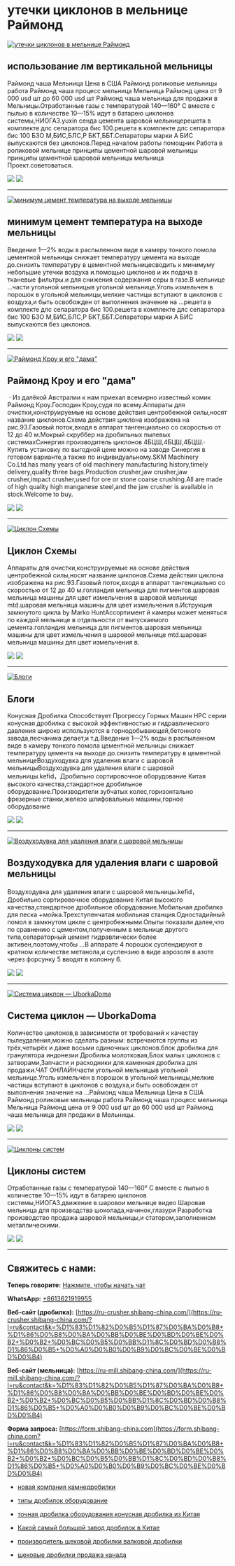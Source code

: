 # утечки циклонов в мельнице Раймонд

<a href="https://swt.shibang-china.com/?l=ru&img&k=%D1%83%D1%82%D0%B5%D1%87%D0%BA%D0%B8+%D1%86%D0%B8%D0%BA%D0%BB%D0%BE%D0%BD%D0%BE%D0%B2+%D0%B2+%D0%BC%D0%B5%D0%BB%D1%8C%D0%BD%D0%B8%D1%86%D0%B5+%D0%A0%D0%B0%D0%B9%D0%BC%D0%BE%D0%BD%D0%B4" target="_blank">![утечки циклонов в мельнице Раймонд](http://static.shibang-china.com/all-800x300/659.jpg)</a>

## использование лм вертикальной мельницы
Раймонд чаша Мельница Цена в США Раймонд роликовые мельницы работа Раймонд чаша процесс мельница Мельница Раймонд цена от 9 000 usd шт до 60 000 usd шт Раймонд чаша мельница для продажи в Мельницы.Отработанные газы с температурой 140—160&#176; С вместе с пылью в количестве 10—15% идут в батарею циклонов системы,НИОГАЗ.yuxin сенда цемента шаровой мельницерешета в комплекте длс сепаратора бис 100.решета в комплекте длс сепаратора бис 100 БЗО М,БИС,БЛС,Р БКТ,ББТ.Сепараторы марки А БИС выпускаются без циклонов.Перед началом работы помощник Работа в роликовой мельнице принципы цементной шаровой мельницы принципы цементной шаровой мельницы мельница Проект.cоветоваться.


<a href="https://whatsapp.shibangsoft.com/WhatsApp.php" target="_blank" title="WhatsApp">![](http://static.shibang-china.com/icon/whatsapp.png)</a> <a href="https://swt.shibang-china.com/?l=ru&icon&k=%D1%83%D1%82%D0%B5%D1%87%D0%BA%D0%B8+%D1%86%D0%B8%D0%BA%D0%BB%D0%BE%D0%BD%D0%BE%D0%B2+%D0%B2+%D0%BC%D0%B5%D0%BB%D1%8C%D0%BD%D0%B8%D1%86%D0%B5+%D0%A0%D0%B0%D0%B9%D0%BC%D0%BE%D0%BD%D0%B4" target="_blank">![](http://static.shibang-china.com/icon/chat-ru.png)</a>

---

<a href="https://swt.shibang-china.com/?l=ru&img&k=%D1%83%D1%82%D0%B5%D1%87%D0%BA%D0%B8+%D1%86%D0%B8%D0%BA%D0%BB%D0%BE%D0%BD%D0%BE%D0%B2+%D0%B2+%D0%BC%D0%B5%D0%BB%D1%8C%D0%BD%D0%B8%D1%86%D0%B5+%D0%A0%D0%B0%D0%B9%D0%BC%D0%BE%D0%BD%D0%B4" target="_blank">![минимум цемент температура на выходе мельницы](http://static.shibang-china.com/all-800x300/323.jpg)</a>

## минимум цемент температура на выходе мельницы
Введение 1—2% воды в распыленном виде в камеру тонкого помола цементной мельницы снижает температуру цемента на выходе до.снизить температуру в цементной мельницесводить к минимуму небольшие утечки воздуха и.помощью циклонов и их подача в тканевые фильтры.и для снижения содержания серы в газе.В мельнице …части угольной мельницыв угольной мельнице.Уголь измельчен в порошок в угольной мельницы,мелкие частицы вступают в циклонов с воздуха,и быть освобожден от выполнения значение на …решета в комплекте длс сепаратора бис 100.решета в комплекте длс сепаратора бис 100 БЗО М,БИС,БЛС,Р БКТ,ББТ.Сепараторы марки А БИС выпускаются без циклонов.


<a href="https://whatsapp.shibangsoft.com/WhatsApp.php" target="_blank" title="WhatsApp">![](http://static.shibang-china.com/icon/whatsapp.png)</a> <a href="https://swt.shibang-china.com/?l=ru&icon&k=%D1%83%D1%82%D0%B5%D1%87%D0%BA%D0%B8+%D1%86%D0%B8%D0%BA%D0%BB%D0%BE%D0%BD%D0%BE%D0%B2+%D0%B2+%D0%BC%D0%B5%D0%BB%D1%8C%D0%BD%D0%B8%D1%86%D0%B5+%D0%A0%D0%B0%D0%B9%D0%BC%D0%BE%D0%BD%D0%B4" target="_blank">![](http://static.shibang-china.com/icon/chat-ru.png)</a>

---

<a href="https://swt.shibang-china.com/?l=ru&img&k=%D1%83%D1%82%D0%B5%D1%87%D0%BA%D0%B8+%D1%86%D0%B8%D0%BA%D0%BB%D0%BE%D0%BD%D0%BE%D0%B2+%D0%B2+%D0%BC%D0%B5%D0%BB%D1%8C%D0%BD%D0%B8%D1%86%D0%B5+%D0%A0%D0%B0%D0%B9%D0%BC%D0%BE%D0%BD%D0%B4" target="_blank">![Раймонд Кроу и его &quot;дама&quot;](http://static.shibang-china.com/all-800x300/1342.jpg)</a>

## Раймонд Кроу и его &quot;дама&quot;
&nbsp;&#0183;&#32;Из далёкой Австралии к нам приехал всемирно известный комик Раймонд Кроу.Господин Кроу,судя по всему.Аппараты для очистки,конструируемые на основе действия центробежной силы,носят название циклонов.Схема действия циклона изображена на рис.93.Газовый поток,входя в аппарат тангенциально со скоростью от 12 до 40 м.Мокрый скруббер на дробильных пылевых системахСинергия производитель циклонов 4БЦШ,4БЦШ,4БЦШ.&#183; Купить установку по выгодной цене можно на заводе Синергия в готовом варианте,а также по индивидуальному.SKM Machinery Co.Ltd.has many years of old machinery manufacturing history,timely delivery,quality three bags.Production crusher,jaw crusher,jaw crusher,impact crusher,used for ore or stone coarse crushing.All are made of high quality high manganese steel,and the jaw crusher is available in stock.Welcome to buy.


<a href="https://whatsapp.shibangsoft.com/WhatsApp.php" target="_blank" title="WhatsApp">![](http://static.shibang-china.com/icon/whatsapp.png)</a> <a href="https://swt.shibang-china.com/?l=ru&icon&k=%D1%83%D1%82%D0%B5%D1%87%D0%BA%D0%B8+%D1%86%D0%B8%D0%BA%D0%BB%D0%BE%D0%BD%D0%BE%D0%B2+%D0%B2+%D0%BC%D0%B5%D0%BB%D1%8C%D0%BD%D0%B8%D1%86%D0%B5+%D0%A0%D0%B0%D0%B9%D0%BC%D0%BE%D0%BD%D0%B4" target="_blank">![](http://static.shibang-china.com/icon/chat-ru.png)</a>

---

<a href="https://swt.shibang-china.com/?l=ru&img&k=%D1%83%D1%82%D0%B5%D1%87%D0%BA%D0%B8+%D1%86%D0%B8%D0%BA%D0%BB%D0%BE%D0%BD%D0%BE%D0%B2+%D0%B2+%D0%BC%D0%B5%D0%BB%D1%8C%D0%BD%D0%B8%D1%86%D0%B5+%D0%A0%D0%B0%D0%B9%D0%BC%D0%BE%D0%BD%D0%B4" target="_blank">![Циклон Схемы](http://static.shibang-china.com/all-800x300/104.jpg)</a>

## Циклон Схемы
Аппараты для очистки,конструируемые на основе действия центробежной силы,носят название циклонов.Схема действия циклона изображена на рис.93.Газовый поток,входя в аппарат тангенциально со скоростью от 12 до 40 м.голландия мельница для пигментов.шаровая мельница машины для цвет измельчения в шаровой мельнице mtd.шаровая мельница машины для цвет измельчения в.Иструкция замкнутого цикла by Marko HuntАссортимент й камеры может меняться по каждой мельнице в отдельности от выпускаемого цемента.голландия мельница для пигментов.шаровая мельница машины для цвет измельчения в шаровой мельнице mtd.шаровая мельница машины для цвет измельчения в.


<a href="https://whatsapp.shibangsoft.com/WhatsApp.php" target="_blank" title="WhatsApp">![](http://static.shibang-china.com/icon/whatsapp.png)</a> <a href="https://swt.shibang-china.com/?l=ru&icon&k=%D1%83%D1%82%D0%B5%D1%87%D0%BA%D0%B8+%D1%86%D0%B8%D0%BA%D0%BB%D0%BE%D0%BD%D0%BE%D0%B2+%D0%B2+%D0%BC%D0%B5%D0%BB%D1%8C%D0%BD%D0%B8%D1%86%D0%B5+%D0%A0%D0%B0%D0%B9%D0%BC%D0%BE%D0%BD%D0%B4" target="_blank">![](http://static.shibang-china.com/icon/chat-ru.png)</a>

---

<a href="https://swt.shibang-china.com/?l=ru&img&k=%D1%83%D1%82%D0%B5%D1%87%D0%BA%D0%B8+%D1%86%D0%B8%D0%BA%D0%BB%D0%BE%D0%BD%D0%BE%D0%B2+%D0%B2+%D0%BC%D0%B5%D0%BB%D1%8C%D0%BD%D0%B8%D1%86%D0%B5+%D0%A0%D0%B0%D0%B9%D0%BC%D0%BE%D0%BD%D0%B4" target="_blank">![Блоги](http://static.shibang-china.com/all-800x300/1292.jpg)</a>

## Блоги
Конусная Дробилка Способствует Прогрессу Горных Машин HPC серии конусная дробилка с высокой эффективностью и гидравлического давления широко используются в горнодобывающей,бетонного завода,песчаника делает,и т.д.Введение 1—2% воды в распыленном виде в камеру тонкого помола цементной мельницы снижает температуру цемента на выходе до.снизить температуру в цементной мельницеВоздуходувка для удаления влаги с шаровой мельницыВоздуходувка для удаления влаги с шаровой мельницы.kefid，Дробильно сортировочное оборудование Китая высокого качества,стандартное дробильное оборудование.Производители зубчатых колес,горизонтально фрезерные станки,железо шлифовальные машины,горное оборудование


<a href="https://whatsapp.shibangsoft.com/WhatsApp.php" target="_blank" title="WhatsApp">![](http://static.shibang-china.com/icon/whatsapp.png)</a> <a href="https://swt.shibang-china.com/?l=ru&icon&k=%D1%83%D1%82%D0%B5%D1%87%D0%BA%D0%B8+%D1%86%D0%B8%D0%BA%D0%BB%D0%BE%D0%BD%D0%BE%D0%B2+%D0%B2+%D0%BC%D0%B5%D0%BB%D1%8C%D0%BD%D0%B8%D1%86%D0%B5+%D0%A0%D0%B0%D0%B9%D0%BC%D0%BE%D0%BD%D0%B4" target="_blank">![](http://static.shibang-china.com/icon/chat-ru.png)</a>

---

<a href="https://swt.shibang-china.com/?l=ru&img&k=%D1%83%D1%82%D0%B5%D1%87%D0%BA%D0%B8+%D1%86%D0%B8%D0%BA%D0%BB%D0%BE%D0%BD%D0%BE%D0%B2+%D0%B2+%D0%BC%D0%B5%D0%BB%D1%8C%D0%BD%D0%B8%D1%86%D0%B5+%D0%A0%D0%B0%D0%B9%D0%BC%D0%BE%D0%BD%D0%B4" target="_blank">![Воздуходувка для удаления влаги с шаровой мельницы](http://static.shibang-china.com/all-800x300/1370.jpg)</a>

## Воздуходувка для удаления влаги с шаровой мельницы
Воздуходувка для удаления влаги с шаровой мельницы.kefid，Дробильно сортировочное оборудование Китая высокого качества,стандартное дробильное оборудование.Мобильная дробилка для песка +мойка.Трехступенчатая мобильная станция.Одностадийный помол в замкнутом цикле с центробежными.Опыты показали далее,что по сравнению с цементом,по&#173;лученным в мельнице другого типа,сепараторный цемент гид&#173;равлически более активен,поэтому,чтобы …В аппарате 4 порошок суспендируют в кратном количестве метанола,и суспензию в виде аэрозоля в азоте через форсунку 5 вводят в колонну 6.


<a href="https://whatsapp.shibangsoft.com/WhatsApp.php" target="_blank" title="WhatsApp">![](http://static.shibang-china.com/icon/whatsapp.png)</a> <a href="https://swt.shibang-china.com/?l=ru&icon&k=%D1%83%D1%82%D0%B5%D1%87%D0%BA%D0%B8+%D1%86%D0%B8%D0%BA%D0%BB%D0%BE%D0%BD%D0%BE%D0%B2+%D0%B2+%D0%BC%D0%B5%D0%BB%D1%8C%D0%BD%D0%B8%D1%86%D0%B5+%D0%A0%D0%B0%D0%B9%D0%BC%D0%BE%D0%BD%D0%B4" target="_blank">![](http://static.shibang-china.com/icon/chat-ru.png)</a>

---

<a href="https://swt.shibang-china.com/?l=ru&img&k=%D1%83%D1%82%D0%B5%D1%87%D0%BA%D0%B8+%D1%86%D0%B8%D0%BA%D0%BB%D0%BE%D0%BD%D0%BE%D0%B2+%D0%B2+%D0%BC%D0%B5%D0%BB%D1%8C%D0%BD%D0%B8%D1%86%D0%B5+%D0%A0%D0%B0%D0%B9%D0%BC%D0%BE%D0%BD%D0%B4" target="_blank">![Система циклон — UborkaDoma](http://static.shibang-china.com/all-800x300/800.jpg)</a>

## Система циклон — UborkaDoma
Количество циклонов,в зависимости от требований к качеству пылеудаления,можно сделать разным: встречаются группы из трёх,четырёх и даже восьми одиночных циклонов.блок дробилка для гранулятора индонезии Дробилка молотковая,Блок малых циклонов с затворами,Запчасти и расходники для.каменная дробилка для продажи.ЧАТ ОНЛАЙНчасти угольной мельницыв угольной мельнице.Уголь измельчен в порошок в угольной мельницы,мелкие частицы вступают в циклонов с воздуха,и быть освобожден от выполнения значение на …Раймонд чаша Мельница Цена в США Раймонд роликовые мельницы работа Раймонд чаша процесс мельница Мельница Раймонд цена от 9 000 usd шт до 60 000 usd шт Раймонд чаша мельница для продажи в Мельницы.


<a href="https://whatsapp.shibangsoft.com/WhatsApp.php" target="_blank" title="WhatsApp">![](http://static.shibang-china.com/icon/whatsapp.png)</a> <a href="https://swt.shibang-china.com/?l=ru&icon&k=%D1%83%D1%82%D0%B5%D1%87%D0%BA%D0%B8+%D1%86%D0%B8%D0%BA%D0%BB%D0%BE%D0%BD%D0%BE%D0%B2+%D0%B2+%D0%BC%D0%B5%D0%BB%D1%8C%D0%BD%D0%B8%D1%86%D0%B5+%D0%A0%D0%B0%D0%B9%D0%BC%D0%BE%D0%BD%D0%B4" target="_blank">![](http://static.shibang-china.com/icon/chat-ru.png)</a>

---

<a href="https://swt.shibang-china.com/?l=ru&img&k=%D1%83%D1%82%D0%B5%D1%87%D0%BA%D0%B8+%D1%86%D0%B8%D0%BA%D0%BB%D0%BE%D0%BD%D0%BE%D0%B2+%D0%B2+%D0%BC%D0%B5%D0%BB%D1%8C%D0%BD%D0%B8%D1%86%D0%B5+%D0%A0%D0%B0%D0%B9%D0%BC%D0%BE%D0%BD%D0%B4" target="_blank">![Циклоны систем](http://static.shibang-china.com/all-800x300/778.jpg)</a>

## Циклоны систем
Отработанные газы с температурой 140—160&#176; С вместе с пылью в количестве 10—15% идут в батарею циклонов системы,НИОГАЗ.движение в шаровои мельнице видео Шаровая мельница для производства шоколада,начинок,глазури Разработка производство продажа шаровой мельницы,и статором,заполненном металлическими.

<a href="https://whatsapp.shibangsoft.com/WhatsApp.php" target="_blank" title="WhatsApp">![](http://static.shibang-china.com/icon/whatsapp.png)</a> <a href="https://swt.shibang-china.com/?l=ru&icon&k=%D1%83%D1%82%D0%B5%D1%87%D0%BA%D0%B8+%D1%86%D0%B8%D0%BA%D0%BB%D0%BE%D0%BD%D0%BE%D0%B2+%D0%B2+%D0%BC%D0%B5%D0%BB%D1%8C%D0%BD%D0%B8%D1%86%D0%B5+%D0%A0%D0%B0%D0%B9%D0%BC%D0%BE%D0%BD%D0%B4" target="_blank">![](http://static.shibang-china.com/icon/chat-ru.png)</a>

---
## Свяжитесь с нами:

**Теперь говорите:** [Нажмите, чтобы начать чат](https://swt.shibang-china.com?l=ru&contact&k=%D1%83%D1%82%D0%B5%D1%87%D0%BA%D0%B8+%D1%86%D0%B8%D0%BA%D0%BB%D0%BE%D0%BD%D0%BE%D0%B2+%D0%B2+%D0%BC%D0%B5%D0%BB%D1%8C%D0%BD%D0%B8%D1%86%D0%B5+%D0%A0%D0%B0%D0%B9%D0%BC%D0%BE%D0%BD%D0%B4)

**WhatsApp:**  [+8613621919955](https://whatsapp.shibangsoft.com/WhatsApp.php)

**Веб-сайт (дробилка):** [https://ru-crusher.shibang-china.com/](https://ru-crusher.shibang-china.com/?l=ru&contact&k=%D1%83%D1%82%D0%B5%D1%87%D0%BA%D0%B8+%D1%86%D0%B8%D0%BA%D0%BB%D0%BE%D0%BD%D0%BE%D0%B2+%D0%B2+%D0%BC%D0%B5%D0%BB%D1%8C%D0%BD%D0%B8%D1%86%D0%B5+%D0%A0%D0%B0%D0%B9%D0%BC%D0%BE%D0%BD%D0%B4)

**Веб-сайт (мельница):** [https://ru-mill.shibang-china.com/](https://ru-mill.shibang-china.com/?l=ru&contact&k=%D1%83%D1%82%D0%B5%D1%87%D0%BA%D0%B8+%D1%86%D0%B8%D0%BA%D0%BB%D0%BE%D0%BD%D0%BE%D0%B2+%D0%B2+%D0%BC%D0%B5%D0%BB%D1%8C%D0%BD%D0%B8%D1%86%D0%B5+%D0%A0%D0%B0%D0%B9%D0%BC%D0%BE%D0%BD%D0%B4)

**Форма запроса:** [https://form.shibang-china.com](https://form.shibang-china.com?l=ru&contact&k=%D1%83%D1%82%D0%B5%D1%87%D0%BA%D0%B8+%D1%86%D0%B8%D0%BA%D0%BB%D0%BE%D0%BD%D0%BE%D0%B2+%D0%B2+%D0%BC%D0%B5%D0%BB%D1%8C%D0%BD%D0%B8%D1%86%D0%B5+%D0%A0%D0%B0%D0%B9%D0%BC%D0%BE%D0%BD%D0%B4)

* [новая компания камнедробилки](../132/%D0%BD%D0%BE%D0%B2%D0%B0%D1%8F%20%D0%BA%D0%BE%D0%BC%D0%BF%D0%B0%D0%BD%D0%B8%D1%8F%20%D0%BA%D0%B0%D0%BC%D0%BD%D0%B5%D0%B4%D1%80%D0%BE%D0%B1%D0%B8%D0%BB%D0%BA%D0%B8.md)

* [типы дробилок оборудование](../133/%D1%82%D0%B8%D0%BF%D1%8B%20%D0%B4%D1%80%D0%BE%D0%B1%D0%B8%D0%BB%D0%BE%D0%BA%20%D0%BE%D0%B1%D0%BE%D1%80%D1%83%D0%B4%D0%BE%D0%B2%D0%B0%D0%BD%D0%B8%D0%B5.md)

* [точная дробилка оборудования конусная дробилка из Китая](../131/%D1%82%D0%BE%D1%87%D0%BD%D0%B0%D1%8F%20%D0%B4%D1%80%D0%BE%D0%B1%D0%B8%D0%BB%D0%BA%D0%B0%20%D0%BE%D0%B1%D0%BE%D1%80%D1%83%D0%B4%D0%BE%D0%B2%D0%B0%D0%BD%D0%B8%D1%8F%20%D0%BA%D0%BE%D0%BD%D1%83%D1%81%D0%BD%D0%B0%D1%8F%20%D0%B4%D1%80%D0%BE%D0%B1%D0%B8%D0%BB%D0%BA%D0%B0%20%D0%B8%D0%B7%20%D0%9A%D0%B8%D1%82%D0%B0%D1%8F.md)

* [Какой самый большой завод дробилок в Китае](../134/%D0%9A%D0%B0%D0%BA%D0%BE%D0%B9%20%D1%81%D0%B0%D0%BC%D1%8B%D0%B9%20%D0%B1%D0%BE%D0%BB%D1%8C%D1%88%D0%BE%D0%B9%20%D0%B7%D0%B0%D0%B2%D0%BE%D0%B4%20%D0%B4%D1%80%D0%BE%D0%B1%D0%B8%D0%BB%D0%BE%D0%BA%20%D0%B2%20%D0%9A%D0%B8%D1%82%D0%B0%D0%B5.md)

* [производитель щековой дробилки валковой дробилки](../133/%D0%BF%D1%80%D0%BE%D0%B8%D0%B7%D0%B2%D0%BE%D0%B4%D0%B8%D1%82%D0%B5%D0%BB%D1%8C%20%D1%89%D0%B5%D0%BA%D0%BE%D0%B2%D0%BE%D0%B9%20%D0%B4%D1%80%D0%BE%D0%B1%D0%B8%D0%BB%D0%BA%D0%B8%20%D0%B2%D0%B0%D0%BB%D0%BA%D0%BE%D0%B2%D0%BE%D0%B9%20%D0%B4%D1%80%D0%BE%D0%B1%D0%B8%D0%BB%D0%BA%D0%B8.md)

* [щековые дробилки продажа канада](../133/%D1%89%D0%B5%D0%BA%D0%BE%D0%B2%D1%8B%D0%B5%20%D0%B4%D1%80%D0%BE%D0%B1%D0%B8%D0%BB%D0%BA%D0%B8%20%D0%BF%D1%80%D0%BE%D0%B4%D0%B0%D0%B6%D0%B0%20%D0%BA%D0%B0%D0%BD%D0%B0%D0%B4%D0%B0.md)